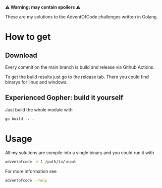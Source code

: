 **⚠️ Warning: may contain spoilers ⚠️**

These are my solutions to the AdventOfCode challenges written in Golang.

# How to get

## Download

Every commit on the main branch is build and release via Github Actions.

To get the build results just go to the release tab. There you could find binarys for linux and windows.

## Experienced Gopher: build it yourself

Just build the whole module with

```bash
go build -v .
```

# Usage

All my solutions are compile into a single binary and you could run it with

```bash
adventofcode -d 1 /path/to/input
```

For more information see

```bash
adventofcode --help
```
